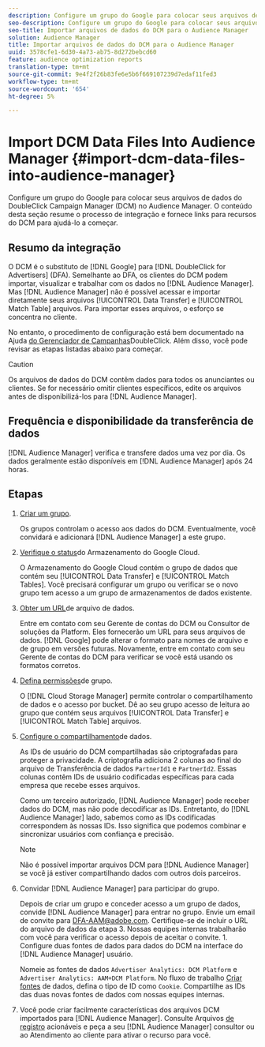 ```yaml
---
description: Configure um grupo do Google para colocar seus arquivos de dados do DoubleClick Campaign Manager (DCM) no Audience Manager. O conteúdo desta seção resume o processo de integração e fornece links para recursos do DCM para ajudá-lo a começar.
seo-description: Configure um grupo do Google para colocar seus arquivos de dados do DoubleClick Campaign Manager (DCM) no Audience Manager. O conteúdo desta seção resume o processo de integração e fornece links para recursos do DCM para ajudá-lo a começar.
seo-title: Importar arquivos de dados do DCM para o Audience Manager
solution: Audience Manager
title: Importar arquivos de dados do DCM para o Audience Manager
uuid: 3578cfe1-6d30-4a73-ab75-8d272bebcd60
feature: audience optimization reports
translation-type: tm+mt
source-git-commit: 9e4f2f26b83fe6e5b6f669107239d7edaf11fed3
workflow-type: tm+mt
source-wordcount: '654'
ht-degree: 5%

---
```



# Import DCM Data Files Into Audience Manager {#import-dcm-data-files-into-audience-manager}

Configure um grupo do Google para colocar seus arquivos de dados do DoubleClick Campaign Manager (DCM) no Audience Manager. O conteúdo desta seção resume o processo de integração e fornece links para recursos do DCM para ajudá-lo a começar.

## Resumo da integração

O DCM é o substituto de [!DNL Google] para [!DNL DoubleClick for Advertisers] (DFA). Semelhante ao DFA, os clientes do DCM podem importar, visualizar e trabalhar com os dados no [!DNL Audience Manager]. Mas [!DNL Audience Manager] não é possível acessar e importar diretamente seus arquivos [!UICONTROL Data Transfer] e [!UICONTROL Match Table] arquivos. Para importar esses arquivos, o esforço se concentra no cliente.

No entanto, o procedimento de configuração está bem documentado na Ajuda [do Gerenciador de Campanhas](https://support.google.com/dcm/partner/answer/2941575?hl=en&amp;ref_topic=6107456)DoubleClick. Além disso, você pode revisar as etapas listadas abaixo para começar.

>[!CAUTION]
>
>Os arquivos de dados do DCM contêm dados para todos os anunciantes ou clientes. Se for necessário omitir clientes específicos, edite os arquivos antes de disponibilizá-los para [!DNL Audience Manager].

## Frequência e disponibilidade da transferência de dados

[!DNL Audience Manager] verifica e transfere dados uma vez por dia. Os dados geralmente estão disponíveis em [!DNL Audience Manager] após 24 horas.

## Etapas

1. [Criar um grupo](https://support.google.com/dcm/partner/answer/3370419?hl=en&amp;ref_topic=6107456).

   Os grupos controlam o acesso aos dados do DCM. Eventualmente, você convidará e adicionará [!DNL Audience Manager] a este grupo.

1. [Verifique o status](https://support.google.com/dcm/partner/answer/3370481?hl=en&amp;ref_topic=6107456)do Armazenamento do Google Cloud.

   O Armazenamento do Google Cloud contém o grupo de dados que contém seu [!UICONTROL Data Transfer] e [!UICONTROL Match Tables]. Você precisará configurar um grupo ou verificar se o novo grupo tem acesso a um grupo de armazenamentos de dados existente.

1. [Obter um URL](https://support.google.com/dcm/partner/answer/3370482?hl=en&amp;ref_topic=6107456)de arquivo de dados.

   Entre em contato com seu Gerente de contas do DCM ou Consultor de soluções da Platform. Eles fornecerão um URL para seus arquivos de dados. [!DNL Google] pode alterar o formato para nomes de arquivo e de grupo em versões futuras. Novamente, entre em contato com seu Gerente de contas do DCM para verificar se você está usando os formatos corretos.

1. [Defina permissões](https://cloud.google.com/storage/docs/cloud-console?csw=1#_bucketpermission)de grupo.

   O [!DNL Cloud Storage Manager] permite controlar o compartilhamento de dados e o acesso por bucket. Dê ao seu grupo acesso de leitura ao grupo que contém seus arquivos [!UICONTROL Data Transfer] e [!UICONTROL Match Table] arquivos.

1. [Configure o compartilhamento](https://support.google.com/dcm/partner/answer/6206106?hl=en)de dados.

   As IDs de usuário do DCM compartilhadas são criptografadas para proteger a privacidade. A criptografia adiciona 2 colunas ao final do arquivo de Transferência de dados `PartnerId1` e `PartnerId2`. Essas colunas contêm IDs de usuário codificadas específicas para cada empresa que recebe esses arquivos.

   Como um terceiro autorizado, [!DNL Audience Manager] pode receber dados do DCM, mas não pode decodificar as IDs. Entretanto, do [!DNL Audience Manager] lado, sabemos como as IDs codificadas correspondem às nossas IDs. Isso significa que podemos combinar e sincronizar usuários com confiança e precisão.

   >[!NOTE]
   >Não é possível importar arquivos DCM para [!DNL Audience Manager] se você já estiver compartilhando dados com outros dois parceiros.

1. Convidar [!DNL Audience Manager] para participar do grupo.

   Depois de criar um grupo e conceder acesso a um grupo de dados, convide [!DNL Audience Manager] para entrar no grupo. Envie um email de convite para DFA-AAM@adobe.com. Certifique-se de incluir o URL do arquivo de dados da etapa 3. Nossas equipes internas trabalharão com você para verificar o acesso depois de aceitar o convite. 1. Configure duas fontes de dados para dados do DCM na interface do [!DNL Audience Manager] usuário.

   Nomeie as fontes de dados `Advertiser Analytics: DCM Platform` e `Advertiser Analytics: AAM+DCM Platform`. No fluxo de trabalho [Criar fontes](../../../features/manage-datasources.md#create-data-source) de dados, defina o tipo de ID como `Cookie`. Compartilhe as IDs das duas novas fontes de dados com nossas equipes internas.

1. Você pode criar facilmente características dos arquivos DCM importados para [!DNL Audience Manager]. Consulte Arquivos [de registro](../../../integration/media-data-integration/actionable-log-files.md) acionáveis e peça a seu [!DNL Audience Manager] consultor ou ao Atendimento ao cliente para ativar o recurso para você.
